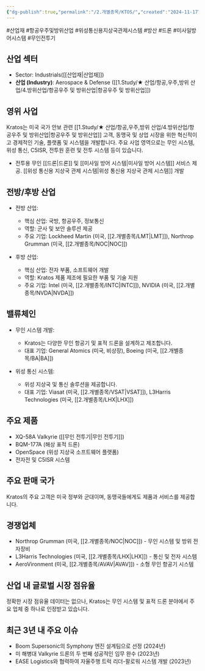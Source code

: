 ```yaml
---
{"dg-publish":true,"permalink":"/2.개별종목/KTOS/","created":"2024-11-17T23:26:21.605+09:00","updated":"2025-06-03T20:05:59.794+09:00"}
---
```


#산업재 #항공우주및방위산업 #위성통신용지상국관제시스템 #방산 #드론 #미사일방어시스템 #무인전투기 

## 산업 섹터

- Sector: Industrials([[산업재\|산업재]])
- **산업 (Industry)**: Aerospace & Defense ([[1.Study/★ 산업/항공,우주,방위 산업/4.방위산업/항공우주 및 방위산업\|항공우주 및 방위산업]])

## 영위 사업

Kratos는 미국 국가 안보 관련 [[1.Study/★ 산업/항공,우주,방위 산업/4.방위산업/항공우주 및 방위산업\|항공우주 및 방위산업]] 고객, 동맹국 및 상업 시장을 위한 혁신적이고 경제적인 기술, 플랫폼 및 시스템을 개발합니다. 주요 사업 영역으로는 무인 시스템, 위성 통신, C5ISR, 전투원 훈련 및 전투 시스템 등이 있습니다.

- 전투용 무인 [[드론\|드론]] 및 [[미사일 방어 시스템\|미사일 방어 시스템]] 서비스 제공. [[위성 통신용 지상국 관제 시스템\|위성 통신용 지상국 관제 시스템]] 개발

## 전방/후방 산업

- 전방 산업:
    
    - 핵심 산업: 국방, 항공우주, 정보통신
    - 역할: 군사 및 보안 솔루션 제공
    - 주요 기업: Lockheed Martin (미국, [[2.개별종목/LMT\|LMT]]), Northrop Grumman (미국, [[2.개별종목/NOC\|NOC]])
    
- 후방 산업:
    
    - 핵심 산업: 전자 부품, 소프트웨어 개발
    - 역할: Kratos 제품 제조에 필요한 부품 및 기술 지원
    - 주요 기업: Intel (미국, [[2.개별종목/INTC\|INTC]]), NVIDIA (미국, [[2.개별종목/NVDA\|NVDA]])
    

## 밸류체인

- 무인 시스템 개발:
    
    - Kratos는 다양한 무인 항공기 및 표적 드론을 설계하고 제조합니다.
    - 대표 기업: General Atomics (미국, 비상장), Boeing (미국, [[2.개별종목/BA\|BA]])
    
- 위성 통신 시스템:
    
    - 위성 지상국 및 통신 솔루션을 제공합니다.
    - 대표 기업: Viasat (미국, [[2.개별종목/VSAT\|VSAT]]), L3Harris Technologies (미국, [[2.개별종목/LHX\|LHX]])
    

## 주요 제품

- XQ-58A Valkyrie ([[무인 전투기\|무인 전투기]])
- BQM-177A (해상 표적 드론)
- OpenSpace (위성 지상국 소프트웨어 플랫폼)
- 전자전 및 C5ISR 시스템

## 주요 판매 국가

Kratos의 주요 고객은 미국 정부와 군대이며, 동맹국들에게도 제품과 서비스를 제공합니다.

## 경쟁업체

- Northrop Grumman (미국, [[2.개별종목/NOC\|NOC]]) - 무인 시스템 및 방위 전자장비
- L3Harris Technologies (미국, [[2.개별종목/LHX\|LHX]]) - 통신 및 전자 시스템
- AeroVironment (미국, [[2.개별종목/AVAV\|AVAV]]) - 소형 무인 항공기 시스템

## 산업 내 글로벌 시장 점유율

정확한 시장 점유율 데이터는 없으나, Kratos는 무인 시스템 및 표적 드론 분야에서 주요 업체 중 하나로 인정받고 있습니다.

## 최근 3년 내 주요 이슈

- Boom Supersonic의 Symphony 엔진 설계팀으로 선정 (2024년)
- 미 해병대 Valkyrie 드론의 두 번째 성공적인 임무 완수 (2023년)
- EASE Logistics와 협력하여 자율주행 트럭 리더-팔로워 시스템 개발 (2023년)